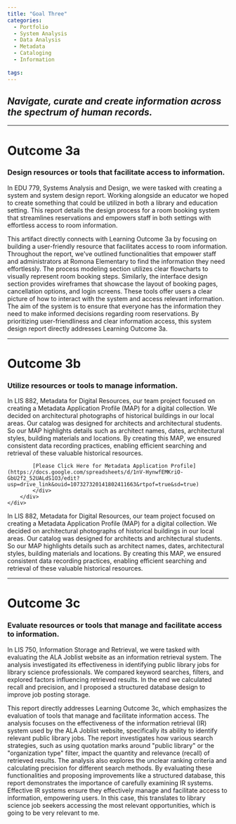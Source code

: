 ```yaml
---
title: "Goal Three"
categories:
  - Portfolio
  - System Analysis
  - Data Analysis
  - Metadata
  - Cataloging
  - Information
 
tags:
---
```

<link href="{{ 'assets/css/dflip.min.css' | absolute_url }}" rel="stylesheet" type="text/css">
<link href="{{ 'assets/css/themify-icons.min.css' | absolute_url }}" rel="stylesheet" type="text/css">

## *Navigate, curate and create information across the spectrum of human records.*


---
# Outcome 3a
### Design resources or tools that facilitate access to information.

In EDU 779, Systems Analysis and Design, we were tasked with creating a system and system design report. Working alongside an educator we hoped to create something that could be utilized in both a library and education setting.  This report details the design process for a room booking system that streamlines reservations and empowers staff in both settings with effortless access to room information.
<div class="container">
    <div class="row">
        <div class="col-xs-12">
            <div id="flipbook" class="_df_book" height="500" webgl="true"
                backgroundcolor="#0f477e"
                source="{{ 'assets/pdf/Artifact7-EDU 779 Final Project.pdf' | absolute_url }}">
            </div>
        </div>
    </div>
</div>

This artifact directly connects with Learning Outcome 3a by focusing on building a user-friendly resource that facilitates access to room information. Throughout the report, we've outlined functionalities that empower staff and administrators at Romona Elementary to find the information they need effortlessly. The process modeling section utilizes clear flowcharts to visually represent room booking steps.  Similarly, the interface design section provides wireframes that showcase the layout of booking pages, cancellation options, and login screens. These tools offer users a clear picture of how to interact with the system and access relevant information. The aim of the system is to ensure that everyone has the information they need to make informed decisions regarding room reservations.  By prioritizing user-friendliness and clear information access, this system design report directly addresses Learning Outcome 3a.

---
# Outcome 3b
### Utilize resources or tools to manage information.

In LIS 882, Metadata for Digital Resources, our team project focused on creating a Metadata Application Profile (MAP) for a digital collection. We decided on architectural photographs of historical buildings in our local areas. Our catalog was designed for architects and architectural students. So our MAP highlights details  such as architect names, dates, architectural styles, building materials and locations. By creating this MAP, we ensured consistent data recording practices, enabling efficient searching and retrieval of these valuable historical resources.
<div class="container">
    <div class="row">
        <div class="col-xs-12">
            <div id="flipbook" class="_df_book" height="500" webgl="true"
                backgroundcolor="#0f477e"
                source="{{ 'assets/pdf/Artifact9-XML Records.pdf' | absolute_url }}">
              
            [Please Click Here for Metadata Application Profile](https://docs.google.com/spreadsheets/d/1nV-HynwfEMKriO-GbU2f2_52UALdS1O3/edit?usp=drive_link&ouid=107327320141802411663&rtpof=true&sd=true)
            </div>
        </div>
    </div>
</div>



In LIS 882, Metadata for Digital Resources, our team project focused on creating a Metadata Application Profile (MAP) for a digital collection. We decided on architectural photographs of historical buildings in our local areas. Our catalog was designed for architects and architectural students. So our MAP highlights details  such as architect names, dates, architectural styles, building materials and locations. By creating this MAP, we ensured consistent data recording practices, enabling efficient searching and retrieval of these valuable historical resources.

---
# Outcome 3c
### Evaluate resources or tools that manage and facilitate access to information. 

In LIS 750, Information Storage and Retrieval, we were tasked with evaluating the ALA Joblist website as an information retrieval system. The analysis investigated its effectiveness in identifying public library jobs for library science professionals. We compared keyword searches, filters, and explored factors influencing retrieved results. In the end we calculated recall and precision, and I proposed a structured database design to improve job posting storage.

<div class="container">
    <div class="row">
        <div class="col-xs-12">
            <div id="flipbook" class="_df_book" height="500" webgl="true"
                backgroundcolor="#0f477e"
                source="{{ 'assets/pdf/Artifact10-LIS750-Assignment1.pdf' | absolute_url }}">
            </div>
        </div>
    </div>
</div>

This report directly addresses Learning Outcome 3c, which emphasizes the evaluation of tools that manage and facilitate information access. The analysis focuses on the effectiveness of the information retrieval (IR) system used by the ALA Joblist website, specifically its ability to identify relevant public library jobs. The report investigates how various search strategies, such as using quotation marks around "public library" or the "organization type" filter, impact the quantity and relevance (recall) of retrieved results. The analysis also explores the unclear ranking criteria and calculating precision for different search methods. By evaluating these functionalities and proposing improvements like a structured database, this report demonstrates the importance of carefully examining IR systems. Effective IR systems ensure they effectively manage and facilitate access to information, empowering users. In this case, this translates to library science job seekers accessing the most relevant opportunities, which is going to be very relevant to me.

<script src="{{ 'assets/js/libs/jquery.min.js' | absolute_url }}" type="text/javascript"></script>
<script src="{{ 'assets/js/dflip.min.js' | absolute_url }}" type="text/javascript"></script>

